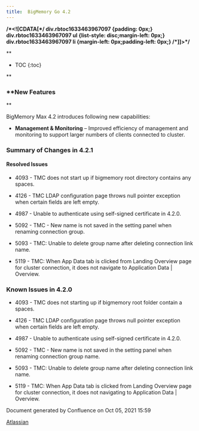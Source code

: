 ```yaml
---
title:  BigMemory Go 4.2  
---
```


**/\*<!\[CDATA\[\*/ div.rbtoc1633463967097 {padding: 0px;} div.rbtoc1633463967097 ul {list-style: disc;margin-left: 0px;} div.rbtoc1633463967097 li {margin-left: 0px;padding-left: 0px;} /\*\]\]>\*/**

**

* TOC
{:toc}

**

### **New Features  
**

BigMemory Max 4.2 introduces following new capabilities:

*   **Management & Monitoring** – Improved efficiency of management and monitoring to support larger numbers of clients connected to cluster.
    

### Summary of Changes in 4.2.1

#### Resolved Issues

*   4093 - TMC does not start up if bigmemory root directory contains any spaces.
    
*   4126 - TMC LDAP configuration page throws null pointer exception when certain fields are left empty.
    
*   4987 - Unable to authenticate using self-signed certificate in 4.2.0.
    
*   5092 - TMC - New name is not saved in the setting panel when renaming connection group.
    
*   5093 - TMC: Unable to delete group name after deleting connection link name.
    
*   5119 - TMC: When App Data tab is clicked from Landing Overview page for cluster connection, it does not navigate to Application Data | Overview.
    

### Known Issues in 4.2.0

*   4093 - TMC does not starting up if bigmemory root folder contain a spaces.
    
*   4126 - TMC LDAP configuration page throws null pointer exception when certain fields are left empty.
    
*   4987 - Unable to authenticate using self-signed certificate in 4.2.0.
    
*   5092 - TMC - New name is not saved in the setting panel when renaming connection group name.
    
*   5093 - TMC: Unable to delete group name after deleting connection link name.
    
*   5119 - TMC: When App Data tab is clicked from Landing Overview page for cluster connection, it does not navigating to Application Data | Overview.
    

Document generated by Confluence on Oct 05, 2021 15:59

[Atlassian](http://www.atlassian.com/)
